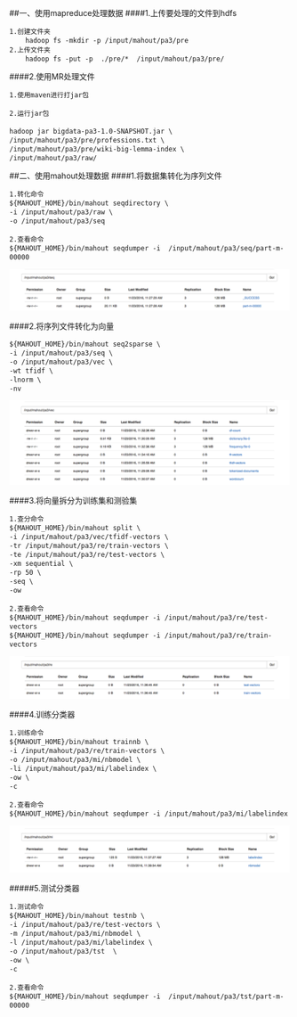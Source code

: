
##一、使用mapreduce处理数据
####1.上传要处理的文件到hdfs
```
1.创建文件夹
    hadoop fs -mkdir -p /input/mahout/pa3/pre
2.上传文件夹
    hadoop fs -put -p  ./pre/*  /input/mahout/pa3/pre/
```


####2.使用MR处理文件
```
1.使用maven进行打jar包
   
2.运行jar包

hadoop jar bigdata-pa3-1.0-SNAPSHOT.jar \
/input/mahout/pa3/pre/professions.txt \
/input/mahout/pa3/pre/wiki-big-lemma-index \
/input/mahout/pa3/raw/
```

##二、使用mahout处理数据
####1.将数据集转化为序列文件

```
1.转化命令
${MAHOUT_HOME}/bin/mahout seqdirectory \
-i /input/mahout/pa3/raw \
-o /input/mahout/pa3/seq

2.查看命令
${MAHOUT_HOME}/bin/mahout seqdumper -i	/input/mahout/pa3/seq/part-m-00000
```
![](images/Snip20161125_1.png) 


####2.将序列文件转化为向量
```
${MAHOUT_HOME}/bin/mahout seq2sparse \
-i /input/mahout/pa3/seq \
-o /input/mahout/pa3/vec \
-wt tfidf \
-lnorm \
-nv
```
![](images/Snip20161125_2.png) 


####3.将向量拆分为训练集和测验集
```
1.查分命令
${MAHOUT_HOME}/bin/mahout split \
-i /input/mahout/pa3/vec/tfidf-vectors \
-tr /input/mahout/pa3/re/train-vectors \
-te /input/mahout/pa3/re/test-vectors \
-xm sequential \
-rp 50 \
-seq \
-ow

2.查看命令
${MAHOUT_HOME}/bin/mahout seqdumper -i /input/mahout/pa3/re/test-vectors
${MAHOUT_HOME}/bin/mahout seqdumper -i /input/mahout/pa3/re/train-vectors

```
![](images/Snip20161125_3.png) 



####4.训练分类器
```
1.训练命令
${MAHOUT_HOME}/bin/mahout trainnb \
-i /input/mahout/pa3/re/train-vectors \
-o /input/mahout/pa3/mi/nbmodel \
-li /input/mahout/pa3/mi/labelindex \
-ow \
-c

2.查看命令
${MAHOUT_HOME}/bin/mahout seqdumper -i /input/mahout/pa3/mi/labelindex
```
![](images/Snip20161125_4.png) 


#####5.测试分类器
```
1.测试命令
${MAHOUT_HOME}/bin/mahout testnb \
-i /input/mahout/pa3/re/test-vectors \
-m /input/mahout/pa3/mi/nbmodel \
-l /input/mahout/pa3/mi/labelindex \
-o /input/mahout/pa3/tst  \
-ow \
-c

2.查看命令
${MAHOUT_HOME}/bin/mahout seqdumper -i	/input/mahout/pa3/tst/part-m-00000
```



